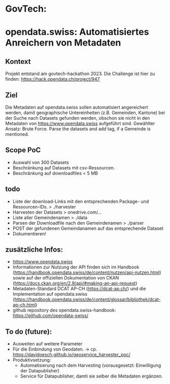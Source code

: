 # GovTech: 

# opendata.swiss: Automatisiertes Anreichern von Metadaten

## Kontext
Projekt entstand am govtech-hackathon 2023. Die Challenge ist hier zu finden: https://hack.opendata.ch/project/947

## Ziel
Die Metadaten auf opendata.swiss sollen automatisiert angereichert werden, damit geographische Untereinheiten (z.B. Gemeinden, Kantone) bei der Suche 
nach Datasets gefunden werden, obschon sie nicht in den Metadaten von https://www.opendata.swiss aufgeführt sind.
Gewählter Ansatz: Brute Force. Parse the datasets and add tag, if a Gemeinde is mentioned.


## Scope PoC
- Auswahl von 300 Datasets
- Beschränkung auf Datasets mit csv-Ressourcen.
- Beschränkung auf downloadfiles < 5 MB


## todo

- Liste der download-Links mit den entsprechenden Package- und Ressourcen-IDs. > ./harvester
- Harvesten der Datasets > onedrive.com/...
- Liste aller Gemeindenamen > ./data
- Parsen der Downloadfile nach den Gemeindenamen > ./parser
- POST der gefundenen Gemeindanamen auf das entsprechende Dataset
- Dokumentieren!


## zusätzliche Infos: 

- https://www.opendata.swiss
- Informationen zur Nutzung der API finden sich im Handbook (https://handbook.opendata.swiss/de/content/nutzen/api-nutzen.html) sowie auf der offiziellen Dokumentation von CKAN (https://docs.ckan.org/en/2.9/api/#making-an-api-request)
- Metadaten-Standard DCAT AP-CH (https://dcat-ap.ch/) und die Implementation auf opendata.swiss (https://handbook.opendata.swiss/de/content/glossar/bibliothek/dcat-ap-ch.html)
- github repository des opendata.swiss-handbook: https://github.com/opendata-swiss/

## To do (future):

- Ausweiten auf weitere Parameter
- Für die Einbindung von Geodaten. -> cp. https://davidoesch.github.io/geoservice_harvester_poc/
- Produktivsetzung: 
  - Automatisierung nach dem Harvesting (vorausgesetzt: Einwilligung der Datapublisher)
  - Service für Datapublisher, damti sie selber die Metadaten ergänzen.  
